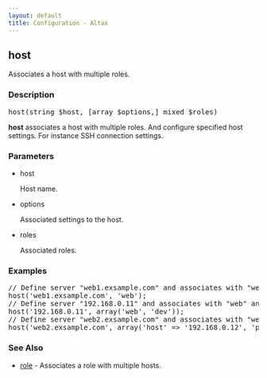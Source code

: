 ```yaml
---
layout: default
title: Configuration - Altax
---
```

## host

Associates a host with multiple roles.

### Description

<pre class="php-nonumber">
host(string $host, [array $options,] mixed $roles)
</pre>

**host** associates a host with multiple roles.
And configure specified host settings.
For instance SSH connection settings.


### Parameters

* host

  Host name.

* options

  Associated settings to the host.

* roles

  Associated roles.

### Examples

<pre class="php-nonumber">
// Define server "web1.exsample.com" and associates with "web" role.
host('web1.exsample.com', 'web');
// Define server "192.168.0.11" and associates with "web" and "dev" role.
host('192.168.0.11', array('web', 'dev'));
// Define server "web2.exsample.com" and associates with "web" role. options are ssh connection settings.
host('web2.exsample.com', array('host' => '192.168.0.12', 'port' => '22', 'login_name' => 'userhoge', 'identity_file' => '/home/userhoge/.ssh/id_rsa'), 'web');
</pre>

### See Also

* [role](/altax/documentation/configuration/role.html) - Associates a role with multiple hosts.


